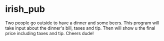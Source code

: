 # irish_pub

Two people go outside to have a dinner and some beers. This program will take input about the dinner's bill, taxes and tip. Then will show u the final price including taxes and tip. Cheers dude!
